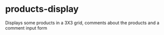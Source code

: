 # products-display
Displays some products in a 3X3 grid, comments about the products and a comment input form
